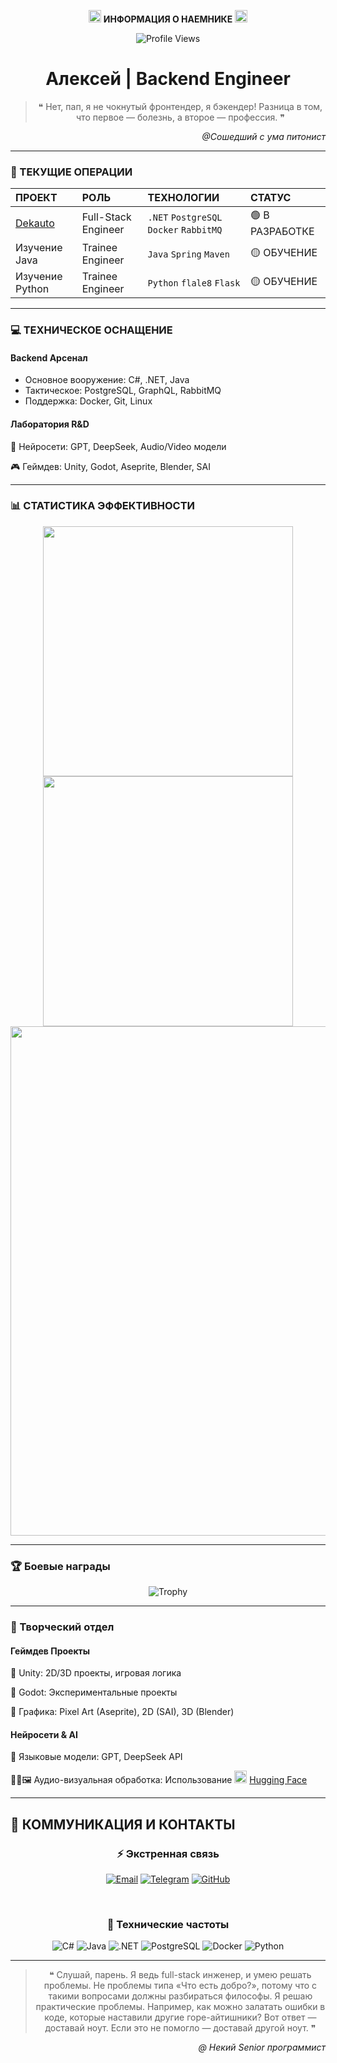 <p align="center">
  <img src="https://user-images.githubusercontent.com/18350557/176309783-0785949b-9127-417c-8b55-ab5a4333674e.gif" width="20px"> 
  <strong>ИНФОРМАЦИЯ О НАЕМНИКЕ</strong> 
  <img src="https://user-images.githubusercontent.com/18350557/176309783-0785949b-9127-417c-8b55-ab5a4333674e.gif" width="20px">
</p>
<div align="center"> 
   
![Profile Views](https://komarev.com/ghpvc/?username=JSamuraiL&color=ff6b35&style=flat-square)

</div>
<h1 align="center">Алексей | Backend Engineer </h1> 

<div align="center">
  
> ❝ Нет, пап, я не чокнутый фронтендер, я бэкендер! Разница в том, что первое — болезнь, а второе — профессия. ❞
</div>

<div align="right">
  
*@Сошедший с ума питонист*
</div>

---

### 🎯 ТЕКУЩИЕ ОПЕРАЦИИ

|ПРОЕКТ|	РОЛЬ|	ТЕХНОЛОГИИ|	СТАТУС|
|:---------|:---------|:---------|:---------|
| [Dekauto](https://github.com/stars/JSamuraiL/lists/dekauto)	| Full-Stack Engineer |	`.NET` `PostgreSQL` `Docker` `RabbitMQ` |	🟢 В РАЗРАБОТКЕ |
| Изучение Java |	Trainee Engineer | `Java` `Spring` `Maven` |	🟡 ОБУЧЕНИЕ |
| Изучение Python |	Trainee Engineer | `Python` `flale8` `Flask` |	🟡 ОБУЧЕНИЕ |

---

### 💻 ТЕХНИЧЕСКОЕ ОСНАЩЕНИЕ

#### Backend Арсенал

- Основное вооружение: C#, .NET, Java
- Тактическое: PostgreSQL, GraphQL, RabbitMQ
- Поддержка: Docker, Git, Linux

#### Лаборатория R&D

🔬 Нейросети: GPT, DeepSeek, Audio/Video модели

🎮 Геймдев: Unity, Godot, Aseprite, Blender, SAI

---

### 📊 СТАТИСТИКА ЭФФЕКТИВНОСТИ

<div align="center"><a href="https://github.com/JSamuraiL"> <img width="400" src="https://github-readme-stats.vercel.app/api?username=JSamuraiL&show_icons=true&theme=dark&title_color=ff6b35&icon_color=ff8c5a&bg_color=2d2d2d&hide_border=true&border_radius=10" /> </a> <a href="https://github.com/JSamuraiL"> <img width="400" src="https://github-readme-stats.vercel.app/api/top-langs/?username=JSamuraiL&layout=compact&theme=dark&title_color=ff6b35&bg_color=2d2d2d&hide_border=true&border_radius=10" /> </a>
<a href="https://github.com/JSamuraiL"> <img width="815" src="https://github-readme-streak-stats.herokuapp.com/?user=JSamuraiL&theme=dark&background=2d2d2d&ring=ff6b35&fire=ff6b35&currStreakNum=ffffff&sideNums=ffffff&dates=cccccc&hide_border=true&border_radius=10" /> </a></div>

---

### 🏆 Боевые награды
<div align="center">
  
![Trophy](https://github-profile-trophy.vercel.app/?username=JSamuraiL&theme=darkhub&no-frame=true&row=2&column=4&margin-w=15&margin-h=15)

</div>

---

### 🎨 Творческий отдел

#### Геймдев Проекты

🎯 Unity: 2D/3D проекты, игровая логика

🎯 Godot: Экспериментальные проекты  

🎯 Графика: Pixel Art (Aseprite), 2D (SAI), 3D (Blender)

#### Нейросети & AI

🧠 Языковые модели: GPT, DeepSeek API

🎵🎥🖼️ Аудио-визуальная обработка: Использование <img height = 20px, src="https://github.com/pytorch/serve/blob/master/examples/images/huggingface_logo-noborder.svg"> [Hugging Face](https://huggingface.co/spaces)

---

## 📡 КОММУНИКАЦИЯ И КОНТАКТЫ

<div align="center">

### **⚡ Экстренная связь**

[![Email](https://img.shields.io/badge/Email-alex.ermiloff2017%40yandex.ru-red?style=for-the-badge&logo=gmail&logoColor=white)](mailto:alex.ermiloff2017@yandex.ru)
[![Telegram](https://img.shields.io/badge/Telegram-@Spider_zzz-blue?style=for-the-badge&logo=telegram&logoColor=white)](https://t.me/Spider_zzz)
[![GitHub](https://img.shields.io/badge/GitHub-JSamuraiL-black?style=for-the-badge&logo=github&logoColor=white)](https://github.com/JSamuraiL)

<br>

### **📡 Технические частоты**

![C#](https://img.shields.io/badge/C%23-239120?style=for-the-badge&logo=c-sharp&logoColor=white)
![Java](https://img.shields.io/badge/Java-ED8B00?style=for-the-badge&logo=java&logoColor=white)
![.NET](https://img.shields.io/badge/.NET-512BD4?style=for-the-badge&logo=dotnet&logoColor=white)
![PostgreSQL](https://img.shields.io/badge/PostgreSQL-316192?style=for-the-badge&logo=postgresql&logoColor=white)
![Docker](https://img.shields.io/badge/Docker-2496ED?style=for-the-badge&logo=docker&logoColor=white)
![Python](https://img.shields.io/badge/Python-3776AB?style=for-the-badge&logo=python&logoColor=white)

</div>

---

 <div align="center"> 
   
 > ❝ Слушай, парень. Я ведь full-stack инженер, и умею решать проблемы. Не проблемы типа «Что есть добро?»,
    потому что с такими вопросами должны разбираться философы.
    Я решаю практические проблемы. Например, как можно залатать ошибки в коде, которые наставили другие горе-айтишники?
    Вот ответ — доставай ноут. Если это не помогло — доставай другой ноут. ❞
    
</div>
<div align="right"> 
  
*@ Некий Senior программист*

</div>
